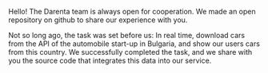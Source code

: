 Hello! The Darenta team is always open for cooperation. We made an open repository on github to share our experience with you.

Not so long ago, the task was set before us:
In real time, download cars from the API of the automobile start-up in Bulgaria, and show our users cars from this country. We successfully completed the task, and we share with you the source code that integrates this data into our service.
